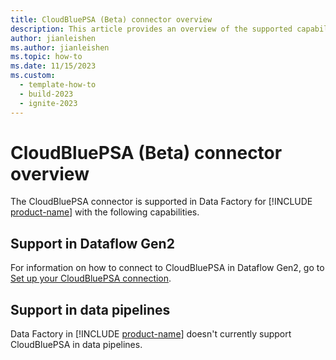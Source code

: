 ```yaml
---
title: CloudBluePSA (Beta) connector overview
description: This article provides an overview of the supported capabilities of the CloudBluePSA connector.
author: jianleishen
ms.author: jianleishen
ms.topic: how-to
ms.date: 11/15/2023
ms.custom:
  - template-how-to
  - build-2023
  - ignite-2023
---
```


# CloudBluePSA (Beta) connector overview

The CloudBluePSA connector is supported in Data Factory for [!INCLUDE [product-name](../includes/product-name.md)] with the following capabilities.

## Support in Dataflow Gen2

For information on how to connect to CloudBluePSA in Dataflow Gen2, go to [Set up your CloudBluePSA connection](connector-cloudbluepsa.md).

## Support in data pipelines

Data Factory in [!INCLUDE [product-name](../includes/product-name.md)] doesn't currently support CloudBluePSA in data pipelines.
